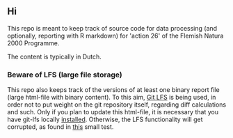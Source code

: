 ## Hi

This repo is meant to keep track of source code for data processing (and optionally, reporting with R markdown)
for 'action 26' of the Flemish Natura 2000 Programme.

The content is typically in Dutch.

### Beware of LFS (large file storage)

This repo also keeps track of the versions of at least one binary report file (large html-file with binary content).
To this aim, [Git LFS](https://git-lfs.github.com/) is being used, in order not to put weight on the git repository itself, regarding diff calculations and such.
Only if you plan to update this html-file, it is necessary that you have git-lfs locally [installed](https://github.com/git-lfs/git-lfs/wiki/Installation).
Otherwise, the LFS functionality will get corrupted, as found in [this](https://github.com/florisvdh/lfs-testrepo) small test.

